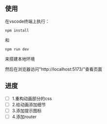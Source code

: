 ## 使用

在vscode终端上执行：
```
npm install
```
和
```
npm run dev
```
来搭建本地环境

然后在浏览器访问"http://localhost:5173/"查看页面

## 进度

- [ ] 1.重构动画部分的css 
- [ ] 2.给动画添加细节 
- [ ] 3.添加提示图标 
- [ ] 4.添加router
